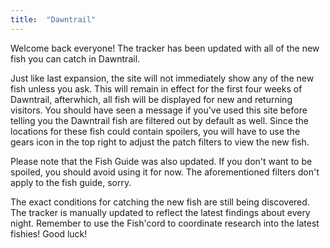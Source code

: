 ```yaml
---
title:  "Dawntrail"
---
```


Welcome back everyone! The tracker has been updated with all of the new fish you can catch in Dawntrail.

Just like last expansion, the site will not immediately show any of the new fish unless you ask.  This will remain in effect for the first four weeks of Dawntrail, afterwhich, all fish will be displayed for new and returning visitors. You should have seen a message if you've used this site before telling you the Dawntrail fish are filtered out by default as well. Since the locations for these fish could contain spoilers, you will have to use the gears icon in the top right to adjust the patch filters to view the new fish.

Please note that the Fish Guide was also updated. If you don't want to be spoiled, you should avoid using it for now. The aforementioned filters don't apply to the fish guide, sorry.

The exact conditions for catching the new fish are still being discovered.
The tracker is manually updated to reflect the latest findings about every night.
Remember to use the Fish'cord to coordinate research into the latest fishies! Good luck!